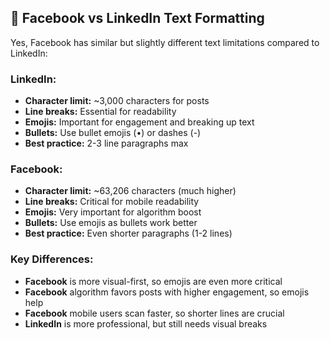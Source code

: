 ## 📱 **Facebook vs LinkedIn Text Formatting**

Yes, Facebook has similar but slightly different text limitations compared to LinkedIn:

### **LinkedIn:**

- **Character limit:** ~3,000 characters for posts
- **Line breaks:** Essential for readability
- **Emojis:** Important for engagement and breaking up text
- **Bullets:** Use bullet emojis (•) or dashes (-)
- **Best practice:** 2-3 line paragraphs max

### **Facebook:**

- **Character limit:** ~63,206 characters (much higher)
- **Line breaks:** Critical for mobile readability
- **Emojis:** Very important for algorithm boost
- **Bullets:** Use emojis as bullets work better
- **Best practice:** Even shorter paragraphs (1-2 lines)

### **Key Differences:**

- **Facebook** is more visual-first, so emojis are even more critical
- **Facebook** algorithm favors posts with higher engagement, so emojis help
- **Facebook** mobile users scan faster, so shorter lines are crucial
- **LinkedIn** is more professional, but still needs visual breaks